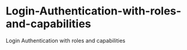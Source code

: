 # Login-Authentication-with-roles-and-capabilities
Login Authentication with roles and capabilities
